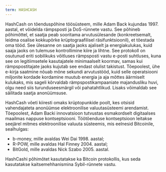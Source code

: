 ```yaml
---
term: HASHCASH
---
```


HashCash on tõenduspõhine töösüsteem, mille Adam Back kujundas 1997. aastal, et võidelda rämpsposti ja DoS-rünnete vastu. See põhineb põhimõttel, et saatja peab sooritama arvutusülesande (konkreetsemalt, leidma osalise kokkupõrke krüptograafilisel räsifunktsioonil), et tõestada oma tööd. See ülesanne on saatja jaoks ajaliselt ja energiakulukas, kuid saaja jaoks on tulemuse kontrollimine kiire ja lihtne. See protokoll on osutunud eriti sobilikuks võitluses rämpsposti vastu e-posti suhtluses, kuna see on legitiimsetele kasutajatele minimaalselt koormav, samas kui rämpspostitajate jaoks kujutab see endast olulist takistust. Tõepoolest, ühe e-kirja saatmine nõuab mõne sekundi arvutustööd, kuid selle operatsiooni miljonite kordade kordamine muutub energia ja aja mõttes äärmiselt kulukaks, mis sageli kõrvaldab rämpspostikampaaniate majandusliku huvi, olgu need siis turunduseesmärgil või pahatahtlikud. Lisaks võimaldab see säilitada saatja anonüümsuse.

HashCash võeti kiiresti omaks krüptopunkide poolt, kes otsisid vahendajateta anonüümse elektroonilise valuutasüsteemi arendamist. Tõepoolest, Adam Backi innovatsioon tutvustas esmakordselt digitaalses maailmas nappuse kontseptsiooni. Töötõenduse kontseptsioon leitakse seejärel mitmes elektroonilise valuuta süsteemis, mis eelnesid Bitcoinile, sealhulgas:
* b-money, mille avaldas Wei Dai 1998. aastal;
* R-POW, mille avaldas Hal Finney 2004. aastal;
* BitGold, mille avaldas Nick Szabo 2005. aastal.

HashCashi põhimõtet kasutatakse ka Bitcoin protokollis, kus seda kasutatakse kaitsemehhanismina Sybil-rünnete vastu.